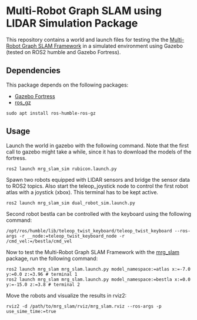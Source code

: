 # Multi-Robot Graph SLAM using LIDAR Simulation Package

This repository contains a world and launch files for testing the the [Multi-Robot Graph SLAM Framework](https://github.com/aserbremen/Multi-Robot-Graph-SLAM) in a simulated environment using Gazebo (tested on ROS2 humble and Gazebo Fortress).

## Dependencies

This package depends on the following packages:

- [Gazebo Fortress](https://gazebosim.org/docs/fortress/install)
- [ros_gz](https://github.com/gazebosim/ros_gz/tree/humble)

```
sudo apt install ros-humble-ros-gz
```

## Usage

Launch the world in gazebo with the following command. Note that the first call to gazebo might take a while, since it has to download the models of the fortress.


```
ros2 launch mrg_slam_sim rubicon.launch.py
```

Spawn two robots equipped with LIDAR sensors and bridge the sensor data to ROS2 topics. Also start the teleop_joystick node to control the first robot atlas with a joystick (xbox). This terminal has to be kept active.

```
ros2 launch mrg_slam_sim dual_robot_sim.launch.py
```

Second robot bestla can be controlled with the keyboard using the following command:

```
/opt/ros/humble/lib/teleop_twist_keyboard/teleop_twist_keyboard --ros-args -r __node:=teleop_twist_keyboard_node -r /cmd_vel:=/bestla/cmd_vel
``` 

Now to test the Multi-Robot Graph SLAM Framework with the [mrg_slam](https://github.com/aserbremen/mrg_slam) package, run the following command:

```
ros2 launch mrg_slam mrg_slam.launch.py model_namespace:=atlas x:=-7.0 y:=0.0 z:=3.96 # terminal 1
ros2 launch mrg_slam mrg_slam.launch.py model_namespace:=bestla x:=0.0 y:=-15.0 z:=3.8 # terminal 2
```

Move the robots and visualize the results in rviz2:

```
rviz2 -d /path/to/mrg_slam/rviz/mrg_slam.rviz --ros-args -p use_sime_time:=true
```
